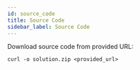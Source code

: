 ```yaml
---
id: source_code
title: Source Code
sidebar_label: Source Code
---
```


Download source code from provided URL:

```{.sh}
curl -o solution.zip <provided_url>
```

